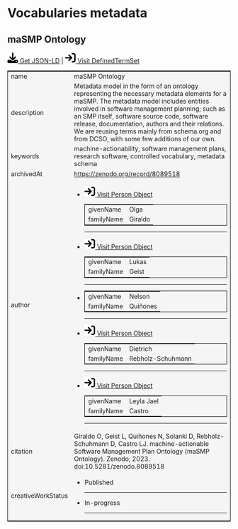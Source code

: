 # Vocabularies metadata

## maSMP Ontology
<p><img src = "../images/get.svg" alt="Get JSON-LD"/><a href="https://github.com/zbmed-semtec/zbmed-semtec.github.io/blob/main/metadata\vocabularies\maSMP.json" target="_blank"> Get JSON-LD</a> | <a href="https://doi.org/10.5281/zenodo.8089518" target="_blank"><img src = "../images/visit.svg" alt="Visit URL"/> Visit DefinedTermSet</a></p>
<table style="background-color: #F5F5F5; width: 100%; text-align: left; border: 1px solid black;">
<tbody>
<tr>
<td>name</td>
<td>maSMP Ontology</td>
</tr>
<tr>
<td>description</td>
<td>Metadata model in the form of an ontology representing the necessary metadata elements for a maSMP. The metadata model includes entities involved in software management planning; such as an SMP itself, software source code, software release, documentation, authors and their relations. We are reusing terms mainly from schema.org and from DCSO, with some few additions of our own.</td>
</tr>
<tr>
<td>keywords</td>
<td>machine-actionability, software management plans, research software, controlled vocabulary, metadata schema</td>
</tr>
<tr>
<td>archivedAt</td>
<td><a href="https://zenodo.org/record/8089518" target="_blank">https://zenodo.org/record/8089518</a></td>
</tr>
<tr>
<td>author</td>
<td><ul>
<li><table style="background-color: #F5F5F5; width: 100%; text-align: left; border: 1px solid black; border-right: 1px solid black;">
<tbody>
<tr><a href="https://orcid.org/0000-0003-2978-8922" target="_blank"><img src = "../images/visit.svg" alt="Visit URL"/> Visit Person Object</a>
</tr>
<tr>
<td>givenName</td>
<td>Olga</td>
</tr>
<tr>
<td>familyName</td>
<td>Giraldo</td>
</tr></tbody>
</table></li>
<hr></hr>
<li><table style="background-color: #F5F5F5; width: 100%; text-align: left; border: 1px solid black; border-right: 1px solid black;">
<tbody>
<tr><a href="https://orcid.org/0000-0002-2910-7982" target="_blank"><img src = "../images/visit.svg" alt="Visit URL"/> Visit Person Object</a>
</tr>
<tr>
<td>givenName</td>
<td>Lukas</td>
</tr>
<tr>
<td>familyName</td>
<td>Geist</td>
</tr></tbody>
</table></li>
<hr></hr>
<li><table style="background-color: #F5F5F5; width: 100%; text-align: left; border: 1px solid black; border-right: 1px solid black;">
<tbody>
<tr>
<td>givenName</td>
<td>Nelson</td>
</tr>
<tr>
<td>familyName</td>
<td>Quiñones</td>
</tr></tbody>
</table></li>
<hr></hr>
<li><table style="background-color: #F5F5F5; width: 100%; text-align: left; border: 1px solid black; border-right: 1px solid black;">
<tbody>
<tr><a href="https://orcid.org/0000-0002-1018-0370" target="_blank"><img src = "../images/visit.svg" alt="Visit URL"/> Visit Person Object</a>
</tr>
<tr>
<td>givenName</td>
<td>Dietrich</td>
</tr>
<tr>
<td>familyName</td>
<td>Rebholz-Schuhmann</td>
</tr></tbody>
</table></li>
<hr></hr>
<li><table style="background-color: #F5F5F5; width: 100%; text-align: left; border: 1px solid black; border-right: 1px solid black;">
<tbody>
<tr><a href="https://orcid.org/0000-0003-3986-0510" target="_blank"><img src = "../images/visit.svg" alt="Visit URL"/> Visit Person Object</a>
</tr>
<tr>
<td>givenName</td>
<td>Leyla Jael</td>
</tr>
<tr>
<td>familyName</td>
<td>Castro</td>
</tr></tbody>
</table></li>
<hr></hr></ul></td>
</tr>
<tr>
<td>citation</td>
<td>Giraldo O, Geist L, Quiñones N, Solanki D, Rebholz-Schuhmann D, Castro LJ. machine-actionable Software Management Plan Ontology (maSMP Ontology). Zenodo; 2023. doi:10.5281/zenodo.8089518</td>
</tr>
<tr>
<td>creativeWorkStatus</td>
<td><ul>
<li>Published</li>
<hr></hr>
<li>In-progress</li>
<hr></hr></ul></td>
</tr>
</tbody>
</table>

<script type="application/ld+json">
{
  "@context": "https://schema.org/",
  "@type": "DefinedTermSet",
  "@id": "https://doi.org/10.5281/zenodo.8089518",
  "name": "maSMP Ontology",
  "description": "Metadata model in the form of an ontology representing the necessary metadata elements for a maSMP. The metadata model includes entities involved in software management planning; such as an SMP itself, software source code, software release, documentation, authors and their relations. We are reusing terms mainly from schema.org and from DCSO, with some few additions of our own.",
  "keywords": "machine-actionability, software management plans, research software, controlled vocabulary, metadata schema",
  "archivedAt": "https://zenodo.org/record/8089518",
  "author": [
    {
      "@type": "Person",
      "@id": "https://orcid.org/0000-0003-2978-8922",
      "givenName": "Olga",
      "familyName": "Giraldo"
    },
    {
      "@type": "Person",
      "@id": "https://orcid.org/0000-0002-2910-7982",
      "givenName": "Lukas",
      "familyName": "Geist"
    },
    {
      "@type": "Person",
      "givenName": "Nelson",
      "familyName": "Qui\u00f1ones"
    },
    {
      "@type": "Person",
      "@id": "https://orcid.org/0000-0002-1018-0370",
      "givenName": "Dietrich",
      "familyName": "Rebholz-Schuhmann"
    },
    {
      "@type": "Person",
      "@id": "https://orcid.org/0000-0003-3986-0510",
      "givenName": "Leyla Jael",
      "familyName": "Castro"
    }
  ],
  "citation": "Giraldo O, Geist L, Qui\u00f1ones N, Solanki D, Rebholz-Schuhmann D, Castro LJ. machine-actionable Software Management Plan Ontology (maSMP Ontology). Zenodo; 2023. doi:10.5281/zenodo.8089518",
  "creativeWorkStatus": [
    "Published",
    "In-progress"
  ]
}
</script>

